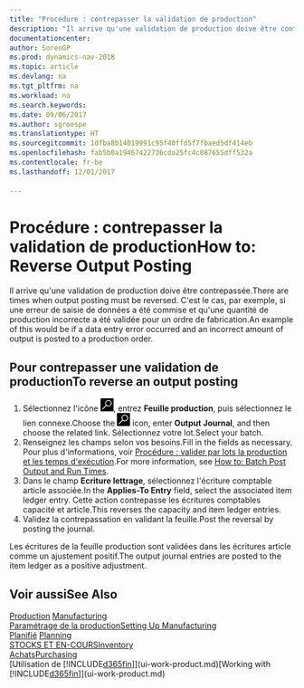 ```yaml
---
title: "Procédure : contrepasser la validation de production"
description: "Il arrive qu'une validation de production doive être contrepassée. C'est le cas, par exemple, si une erreur de saisie de données a été commise et qu'une quantité de production incorrecte a été validée pour un ordre de fabrication."
documentationcenter: 
author: SorenGP
ms.prod: dynamics-nav-2018
ms.topic: article
ms.devlang: na
ms.tgt_pltfrm: na
ms.workload: na
ms.search.keywords: 
ms.date: 09/06/2017
ms.author: sgroespe
ms.translationtype: HT
ms.sourcegitcommit: 1dfba8b14019991c95f40ffd5f7fbaed5df414eb
ms.openlocfilehash: fab5b0a19467422736cda25fc4c087655dff532a
ms.contentlocale: fr-be
ms.lasthandoff: 12/01/2017

---
```

# <a name="how-to-reverse-output-posting"></a><span data-ttu-id="3eba1-104">Procédure : contrepasser la validation de production</span><span class="sxs-lookup"><span data-stu-id="3eba1-104">How to: Reverse Output Posting</span></span>
<span data-ttu-id="3eba1-105">Il arrive qu'une validation de production doive être contrepassée.</span><span class="sxs-lookup"><span data-stu-id="3eba1-105">There are times when output posting must be reversed.</span></span> <span data-ttu-id="3eba1-106">C'est le cas, par exemple, si une erreur de saisie de données a été commise et qu'une quantité de production incorrecte a été validée pour un ordre de fabrication.</span><span class="sxs-lookup"><span data-stu-id="3eba1-106">An example of this would be if a data entry error occurred and an incorrect amount of output is posted to a production order.</span></span>  

## <a name="to-reverse-an-output-posting"></a><span data-ttu-id="3eba1-107">Pour contrepasser une validation de production</span><span class="sxs-lookup"><span data-stu-id="3eba1-107">To reverse an output posting</span></span>  
1.  <span data-ttu-id="3eba1-108">Sélectionnez l'icône ![Page ou état pour la recherche](media/ui-search/search_small.png "Page ou état pour la recherche"), entrez **Feuille production**, puis sélectionnez le lien connexe.</span><span class="sxs-lookup"><span data-stu-id="3eba1-108">Choose the ![Search for Page or Report](media/ui-search/search_small.png "Search for Page or Report icon") icon, enter **Output Journal**, and then choose the related link.</span></span> <span data-ttu-id="3eba1-109">Sélectionnez votre lot.</span><span class="sxs-lookup"><span data-stu-id="3eba1-109">Select your batch.</span></span>  
2. <span data-ttu-id="3eba1-110">Renseignez les champs selon vos besoins.</span><span class="sxs-lookup"><span data-stu-id="3eba1-110">Fill in the fields as necessary.</span></span> <span data-ttu-id="3eba1-111">Pour plus d'informations, voir [Procédure : valider par lots la production et les temps d'exécution](production-how-to-post-output-quantity.md).</span><span class="sxs-lookup"><span data-stu-id="3eba1-111">For more information, see [How to: Batch Post Output and Run Times](production-how-to-post-output-quantity.md).</span></span>
3.  <span data-ttu-id="3eba1-112">Dans le champ **Ecriture lettrage**, sélectionnez l'écriture comptable article associée.</span><span class="sxs-lookup"><span data-stu-id="3eba1-112">In the **Applies-To Entry** field, select the associated item ledger entry.</span></span> <span data-ttu-id="3eba1-113">Cette action contrepasse les écritures comptables capacité et article.</span><span class="sxs-lookup"><span data-stu-id="3eba1-113">This reverses the capacity and item ledger entries.</span></span>  
4. <span data-ttu-id="3eba1-114">Validez la contrepassation en validant la feuille.</span><span class="sxs-lookup"><span data-stu-id="3eba1-114">Post the reversal by posting the journal.</span></span>  

<span data-ttu-id="3eba1-115">Les écritures de la feuille production sont validées dans les écritures article comme un ajustement positif.</span><span class="sxs-lookup"><span data-stu-id="3eba1-115">The output journal entries are posted to the item ledger as a positive adjustment.</span></span>  

## <a name="see-also"></a><span data-ttu-id="3eba1-116">Voir aussi</span><span class="sxs-lookup"><span data-stu-id="3eba1-116">See Also</span></span>  
 <span data-ttu-id="3eba1-117">[Production](production-manage-manufacturing.md)  </span><span class="sxs-lookup"><span data-stu-id="3eba1-117">[Manufacturing](production-manage-manufacturing.md)  </span></span>  
 [<span data-ttu-id="3eba1-118">Paramétrage de la production</span><span class="sxs-lookup"><span data-stu-id="3eba1-118">Setting Up Manufacturing</span></span>](production-configure-production-processes.md)  
 <span data-ttu-id="3eba1-119">[Planifié](production-planning.md)    </span><span class="sxs-lookup"><span data-stu-id="3eba1-119">[Planning](production-planning.md)    </span></span>  
 [<span data-ttu-id="3eba1-120">STOCKS ET EN-COURS</span><span class="sxs-lookup"><span data-stu-id="3eba1-120">Inventory</span></span>](inventory-manage-inventory.md)  
 [<span data-ttu-id="3eba1-121">Achats</span><span class="sxs-lookup"><span data-stu-id="3eba1-121">Purchasing</span></span>](purchasing-manage-purchasing.md)  
 <span data-ttu-id="3eba1-122">[Utilisation de [!INCLUDE[d365fin](includes/d365fin_md.md)]](ui-work-product.md)</span><span class="sxs-lookup"><span data-stu-id="3eba1-122">[Working with [!INCLUDE[d365fin](includes/d365fin_md.md)]](ui-work-product.md)</span></span>  

